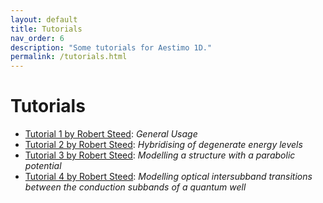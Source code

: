 ```yaml
---
layout: default
title: Tutorials
nav_order: 6
description: "Some tutorials for Aestimo 1D."
permalink: /tutorials.html
---
```


# Tutorials

* [Tutorial 1 by Robert Steed](http://nbviewer.jupyter.org/github/aestimosolver/aestimo/blob/master/doc/Aestimo_Tutorial.ipynb): *General Usage* 
* [Tutorial 2 by Robert Steed](http://nbviewer.jupyter.org/github/aestimosolver/aestimo/blob/master/doc/Aestimo_tutorial2.ipynb): *Hybridising of degenerate energy levels* 
* [Tutorial 3 by Robert Steed](http://nbviewer.jupyter.org/github/aestimosolver/aestimo/blob/master/doc/Aestimo_tutorial3.ipynb): *Modelling a structure with a parabolic potential* 
* [Tutorial 4 by Robert Steed](http://nbviewer.jupyter.org/github/aestimosolver/aestimo/blob/master/doc/Aestimo_tutorial4.ipynb): *Modelling optical intersubband transitions between the conduction subbands of a quantum well* 
